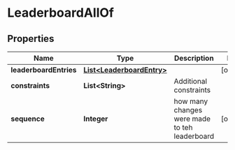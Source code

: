 

# LeaderboardAllOf


## Properties

Name | Type | Description | Notes
------------ | ------------- | ------------- | -------------
**leaderboardEntries** | [**List&lt;LeaderboardEntry&gt;**](LeaderboardEntry.md) |  |  [optional]
**constraints** | **List&lt;String&gt;** | Additional constraints | 
**sequence** | **Integer** | how many changes were made to teh leaderboard |  [optional]



